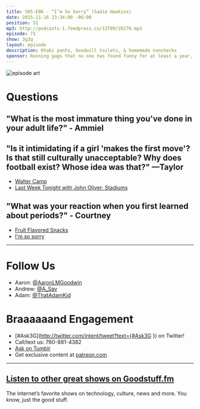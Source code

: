 ```yaml
---
title: S05:E06 - “I’m So Sorry” (Sadie Hawkins)
date: 2015-11-16 23:34:00 -06:00
position: 51
mp3: http://podcasts-1.feedpress.co/13789/20278.mp3
episode: 71
show: 3g3q
layout: episode
description: Khaki pants, Goodwill toilets, & homemade nunchecks
sponsor: Running gags that no one has found funny for at least a year, if ever.
---
```


![episode art][1]

# Questions

## "What is the most immature thing you've done in your adult life?" - Ammiel

## "Is it intimidating if a girl 'makes the first move'? Is that still culturally unacceptable? Why does football exist? Whose idea was that?" —Taylor

* [Walter Camp][2]
* [Last Week Tonight with John Oliver: Stadiums][3]

## "What was your reaction when you first learned about periods?" - Courtney
* [Fruit Flavored Snacks][4]
* [I'm so sorry][5]

***

# Follow Us
* Aaron: [@AaronLMGoodwin](http://twitter.com/aaronlmgoodwin)
* Andrew: [@A_Sav](http://twitter.com/a_sav)
* Adam: [@ThatAdamKid](http://twitter.com/thatadamkid)

# Braaaaaand Engagement
* [#Ask3G](http://twitter.com/intent/tweet?text={#Ask3G }) on Twitter!
* Call/text us: 760-881-4382
* [Ask on Tumblr](http://3g3q.co/ask)
* Get exclusive content at [patreon.com](http://www.patreon.com/3g3q)

***

## [Listen to other great shows on Goodstuff.fm](http://goodstuff.fm/)
The internet’s favorite shows on technology, culture, news and more. You know, just the good stuff.

[1]: http://l.gdwn.co/12bMl.gif
[2]: https://en.wikipedia.org/wiki/Walter_Camp
[3]: https://youtu.be/xcwJt4bcnXs
[4]: http://amzn.com/B00J5SXTQK
[5]: http://s3-ak.buzzfeed.com/static/2014-05/tmp/webdr05/12/19/anigif_eaa6a580d8aece464ad6ec5fd8670b68-0.gif
[6]: http://twitter.com/aaronlmgoodwin
[7]: http://twitter.com/a_sav
[8]: http://twitter.com/thatadamkid
[9]: http://www.patreon.com/3g3q
[10]: http://goodstuff.fm/3g3q/
